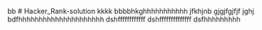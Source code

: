 bb # Hacker_Rank-solution
kkkk
bbbbhkghhhhhhhhhhh
jfkhjnb
gjgjfgjfjf
jghj
bdfhhhhhhhhhhhhhhhhhhhhh
dshffffffffffff
dshffffffffffffff
dsfhhhhhhhhh
